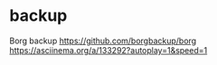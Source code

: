 backup
======

Borg backup
https://github.com/borgbackup/borg  
https://asciinema.org/a/133292?autoplay=1&speed=1